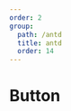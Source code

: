 ```yaml
---
order: 2
group:
  path: /antd
  title: antd
  order: 14
---
```


# Button

<code src="./_demo.tsx"
  title='测试antd中媒体组件Button'
  desc='使用自动配置查看效果'
  defaultShowCode=true
/>
